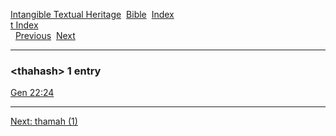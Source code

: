 [Intangible Textual Heritage](../../index)  [Bible](../index) 
[Index](index)   
[t Index](_t_)  
  [Previous](c11425)  [Next](c11427) 

------------------------------------------------------------------------

### &lt;thahash&gt; 1 entry

[Gen 22:24](../kjv/gen022.htm#024)  

------------------------------------------------------------------------

[Next: thamah (1)](c11427)
